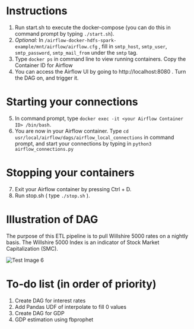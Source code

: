 # Instructions
1. Run start.sh to execute the docker-compose (you can do this in command prompt by typing ```./start.sh```). 
2. *Optional:* In ```/airflow-docker-hdfs-spark-example/mnt/airflow/airflow.cfg``` , fill in ```smtp_host```, ```smtp_user```, ```smtp_password```, ```smtp_mail_from``` under the ```smtp``` tag. 
3. Type ```docker ps``` in command line to view running containers. Copy the Container ID for Airflow
4. You can access the Airflow UI by going to http://localhost:8080 . Turn the DAG on, and trigger it. 
# Starting your connections
5. In command prompt, type ```docker exec -it <your Airflow Container ID> /bin/bash```.
6. You are now in your Airflow container. Type ```cd usr/local/airflow/dags/airflow_local_connections``` in command prompt, and start your connections by typing in ```python3 airflow_connections.py```
# Stopping your containers
7. Exit your Airflow container by pressing Ctrl + D. 
8. Run stop.sh ( type ```./stop.sh``` ). 


# Illustration of DAG
The purpose of this ETL pipeline is to pull Willshire 5000 rates on a nightly basis. The Willshire 5000 Index is an indicator of Stock Market Capitalization (SMC). 

![Test Image 6](https://github.com/angelotc/airflow-docker-hdfs-spark-example/blob/master/dag-example.png)

# To-do list (in order of priority)
1. Create DAG for interest rates
2. Add Pandas UDF of interpolate to fill 0 values
3. Create DAG for GDP
4. GDP estimation using fbprophet
